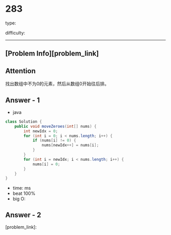 
# 283
type:

difficulty:

---

## [Problem Info][problem_link]

## Attention
找出数组中不为0的元素，然后从数组0开始往后排。

## Answer - 1

- java
```java
class Solution {
    public void moveZeroes(int[] nums) {
        int newIdx = 0;
        for (int i = 0; i < nums.length; i++) {
            if (nums[i] != 0) {
                nums[newIdx++] = nums[i];
            }
        }
        for (int i = newIdx; i < nums.length; i++) {
            nums[i] = 0;
        }
    }
}
```

- time: ms
- beat 100%
- big O:

## Answer - 2

[problem_link]:

